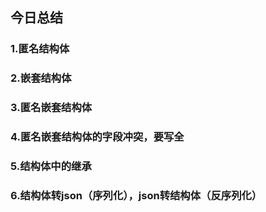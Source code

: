 ## 今日总结
### 1.匿名结构体
### 2.嵌套结构体
### 3.匿名嵌套结构体
### 4.匿名嵌套结构体的字段冲突，要写全
### 5.结构体中的继承
### 6.结构体转json（序列化），json转结构体（反序列化）